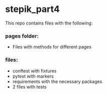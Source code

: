 # stepik_part4


This repo contains files with the following:
### pages folder:
 - Files with methods for different pages
### files:
  - conftest with fixtures
  - pytest with markers
  - requirements with the necessary packages
  - 2 files with tests
